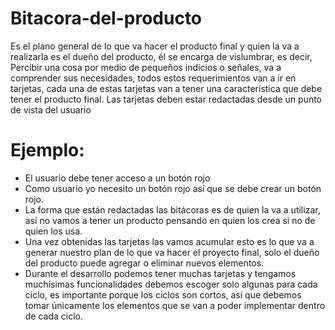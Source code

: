 # Bitacora-del-producto
Es el plano general de lo que va hacer el producto final y quien la va a realizarla es el dueño del producto, él se encarga de vislumbrar, es decir, Percibir una cosa por medio de pequeños indicios o señales, va a comprender sus necesidades, todos estos requerimientos van a ir en tarjetas, cada una de estas tarjetas van a tener una característica que debe tener el producto final.
Las tarjetas deben estar redactadas desde un punto de vista del usuario
# Ejemplo:
* El usuario debe tener acceso a un botón rojo
* Como usuario yo necesito un botón rojo así que se debe crear un botón rojo.
* La forma que están redactadas las bitácoras es de quien la va a utilizar, así no vamos a tener un producto pensando en quien los crea si no de quien los usa.
* Una vez obtenidas las tarjetas las vamos acumular esto es lo que va a generar nuestro plan de lo que va hacer el proyecto final, solo el dueño del producto puede agregar o eliminar nuevos elementos.
* Durante el desarrollo podemos tener muchas tarjetas y tengamos muchísimas funcionalidades debemos escoger solo algunas para cada ciclo, es importante porque los ciclos son cortos, así que debemos tomar únicamente los elementos que se van a poder implementar dentro de cada ciclo.
